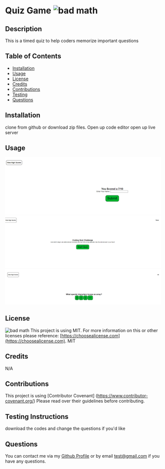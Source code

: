 # Quiz Game ![bad math](https://img.shields.io/badge/License-MIT-blue)

## Description
This is a timed quiz to help coders memorize important questions

## Table of Contents

- [Installation](#installation)
- [Usage](#usage)
- [License](#license)
- [Credits](#credits)
- [Contributions](#contributions)
- [Testing](#testing)
- [Questions](#questions)

## Installation
clone from github or download zip files. Open up code editor open up live server 

## Usage
![screenshot](/assets/images/Capture1.PNG "screenshot")
![screenshot](/assets/images/Capture2.PNG "screenshot2")
![screenshot](/assets/images/Capture3.PNG "screenshot3") 

## License

![bad math](https://img.shields.io/badge/License-MIT-blue)
This project is using MIT. For more information on this or other licenses please reference: [https://choosealicense.com](https;//choosealicense.com).
MIT

## Credits
N/A

## Contributions
This project is using [Contributor Covenant] (https://www.contributor-covenant.org/) Please read over their guidelines before contributing.

## Testing Instructions
download the codes and change the questions if you'd like

## Questions
You can contact me via my [Github Profile](https://github.com/dy9040)
or by email test@gmail.com if you have any questions.
